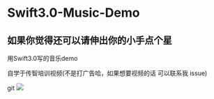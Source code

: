 # Swift3.0-Music-Demo
## 如果你觉得还可以请伸出你的小手点个星
用Swift3.0写的音乐demo 

自学于传智培训视频(不是打广告哈，如果想要视频的话 可以联系我 issue)

git
![](demo4.gif)

